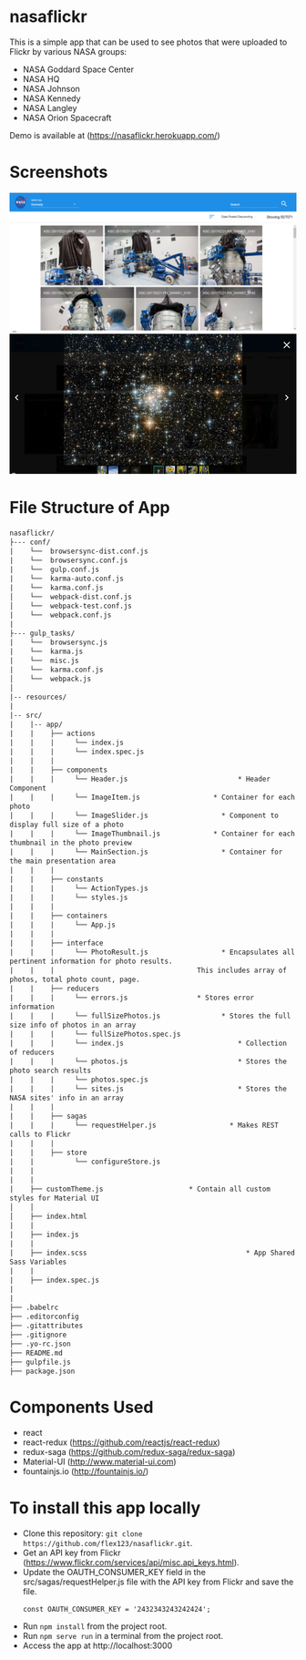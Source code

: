 # nasaflickr
This is a simple app that can be used to see photos that were uploaded to Flickr by various NASA groups:
* NASA Goddard Space Center
* NASA HQ
* NASA Johnson
* NASA Kennedy
* NASA Langley
* NASA Orion Spacecraft

Demo is available at (https://nasaflickr.herokuapp.com/)

# Screenshots
  <img src="nasaflickr1.png" alt="search">
  <img src="nasaflickr2.png" alt="slider">



# File Structure of App

```
nasaflickr/
├--- conf/
|    └──  browsersync-dist.conf.js
|    └──  browsersync.conf.js     
|    └──  gulp.conf.js	
|    └──  karma-auto.conf.js	
|    └──  karma.conf.js                           
│    └──  webpack-dist.conf.js               
│    └──  webpack-test.conf.js 
|    └──  webpack.conf.js   
|
├--- gulp_tasks/
|    └──  browsersync.js
|    └──  karma.js     
|    └──  misc.js	
|    └──  karma.conf.js                           
│    └──  webpack.js              
│  
|-- resources/
|
|-- src/
|    |-- app/
|    |    ├── actions 
|    |    | 	└── index.js
|    |    |		└── index.spec.js
|    |	  |
|    |    ├── components 
|    |    |		└── Header.js					        * Header Component
|    |    | 	└── ImageItem.js        		  * Container for each photo
|    |	  |		└── ImageSlider.js  			    * Component to display full size of a photo
|    |	  |		└── ImageThumbnail.js  			  * Container for each thumbnail in the photo preview
|    |	  |		└── MainSection.js  			    * Container for the main presentation area
|    | 	  |
|	 |	  ├── constants 
|    |    |		└── ActionTypes.js
|    |    |		└── styles.js        
|    |	  |		
|    |    ├── containers 
|    |    |		└── App.js
|    |    |		
|	 |	  ├── interface 
|    |    |		└── PhotoResult.js				    * Encapsulates all pertinent information for photo results.     
|    |    |	                                  This includes array of photos, total photo count, page.
|	 |	  ├── reducers 
|    |    |		└── errors.js                 * Stores error information
|	 |	  |		└── fullSizePhotos.js			    * Stores the full size info of photos in an array
|    |    |		└── fullSizePhotos.spec.js
|    |    |		└── index.js					        * Collection of reducers
|	 |	  |     └── photos.js					        * Stores the photo search results
|    |    |		└── photos.spec.js
|	 |	  |		└── sites.js					        * Stores the NASA sites' info in an array
|	 |	  |
|	 |	  ├── sagas
|	 |	  |		└── requestHelper.js			      * Makes REST calls to Flickr
|	 |	  |
|	 |	  ├── store
|	 |	  		└── configureStore.js
|	 |	  
|    |    
|    ├── customTheme.js                     * Contain all custom styles for Material UI
│    │   
│    ├── index.html                          
|    |                                      
|    ├── index.js  
|    |
|    ├── index.scss 							          * App Shared Sass Variables
|    |
|    ├── index.spec.js
|   
|
├── .babelrc                       
├── .editorconfig                         
├── .gitattributes                             
├── .gitignore                          
├── .yo-rc.json                          
├── README.md                   
├── gulpfile.js                        
├── package.json                       
```


# Components Used
* react
* react-redux (https://github.com/reactjs/react-redux)
* redux-saga (https://github.com/redux-saga/redux-saga)
* Material-UI (http://www.material-ui.com)
* fountainjs.io (http://fountainjs.io/)

# To install this app locally

* Clone this repository: `git clone https://github.com/flex123/nasaflickr.git`.
* Get an API key from Flickr (https://www.flickr.com/services/api/misc.api_keys.html).
* Update the OAUTH_CONSUMER_KEY field in the src/sagas/requestHelper.js file with the API key from Flickr and save the file. 
  ```
  const OAUTH_CONSUMER_KEY = '2432343243242424';
  ```
* Run `npm install` from the project root.
* Run `npm serve run` in a terminal from the project root.
* Access the app at http://localhost:3000

